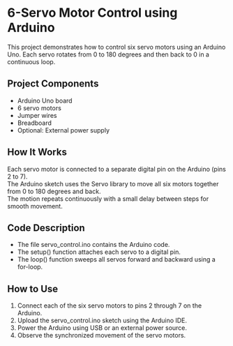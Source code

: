 # 6-Servo Motor Control using Arduino

This project demonstrates how to control six servo motors using an Arduino Uno. Each servo rotates from 0 to 180 degrees and then back to 0 in a continuous loop.

## Project Components

- Arduino Uno board
- 6 servo motors
- Jumper wires
- Breadboard
- Optional: External power supply

## How It Works

Each servo motor is connected to a separate digital pin on the Arduino (pins 2 to 7).  
The Arduino sketch uses the Servo library to move all six motors together from 0 to 180 degrees and back.  
The motion repeats continuously with a small delay between steps for smooth movement.

## Code Description

- The file servo_control.ino contains the Arduino code.
- The setup() function attaches each servo to a digital pin.
- The loop() function sweeps all servos forward and backward using a for-loop.

## How to Use

1. Connect each of the six servo motors to pins 2 through 7 on the Arduino.
2. Upload the servo_control.ino sketch using the Arduino IDE.
3. Power the Arduino using USB or an external power source.
4. Observe the synchronized movement of the servo motors.
